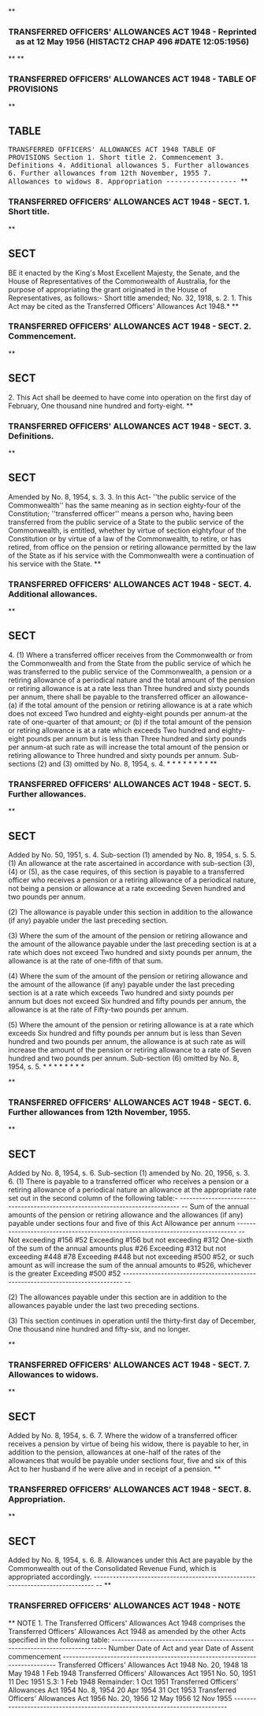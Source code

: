 **<b>

### <center><name>TRANSFERRED OFFICERS' ALLOWANCES ACT 1948 - Reprinted as at 12 May 1956 (HISTACT2 CHAP 496 #DATE 12:05:1956) </name></center>
</b>** 
**<b>

### <name>TRANSFERRED OFFICERS' ALLOWANCES ACT 1948 - TABLE OF PROVISIONS </name>
</b>** 

## TABLE
<tables> <tt><lf>                TRANSFERRED  OFFICERS'  ALLOWANCES  ACT  1948<lf> <lf>                              TABLE  OF  PROVISIONS<lf> Section<lf>   1\.        Short title<lf>   2\.        Commencement<lf>   3\.        Definitions<lf>   4\.        Additional allowances<lf>   5\.        Further allowances<lf>   6\.        Further allowances from 12th November, 1955<lf>   7\.        Allowances to widows<lf>   8\.        Appropriation<lf> <lf>                                -----------------<lf> </lf></lf></lf></lf></lf></lf></lf></lf></lf></lf></lf></lf></lf></lf></lf></tt></tables>
**<b>

### <name>TRANSFERRED OFFICERS' ALLOWANCES ACT 1948 - SECT. 1\. Short title. </name>
</b>** 

## SECT
<sect> <lf> BE it enacted by the King's Most Excellent Majesty, the Senate, and the House of Representatives of the Commonwealth of Australia, for the purpose of appropriating the grant originated in the House of Representatives, as follows:- <lf> Short title amended; No. 32, 1918, s. 2.<lf>   1\.  This Act may be cited as the Transferred Officers' Allowances Act 1948.*<lf> </lf></lf></lf></lf></sect>
**<b>

### <name>TRANSFERRED OFFICERS' ALLOWANCES ACT 1948 - SECT. 2\. Commencement. </name>
</b>** 

## SECT
<sect>   2\. This Act shall be deemed to have come into operation on the first day of February, One thousand nine hundred and forty-eight.<lf> </lf></sect>
**<b>

### <name>TRANSFERRED OFFICERS' ALLOWANCES ACT 1948 - SECT. 3\. Definitions. </name>
</b>** 

## SECT
<sect> Amended by No. 8, 1954, s. 3.<lf>   3\. In this Act-<lf> <lf>   ''the public service of the Commonwealth'' has the same meaning as in section eighty-four of the Constitution;<lf> <lf>   ''transferred officer'' means a person who, having been transferred from the public service of a State to the public service of the Commonwealth, is entitled, whether by virtue of section eightyfour of the Constitution or by virtue of a law of the Commonwealth, to retire, or has retired, from office on the pension or retiring allowance permitted by the law of the State as if his service with the Commonwealth were a continuation of his service with the State. <lf> </lf></lf></lf></lf></lf></lf></sect>
**<b>

### <name>TRANSFERRED OFFICERS' ALLOWANCES ACT 1948 - SECT. 4\. Additional allowances. </name>
</b>** 

## SECT
<sect>   4\. (1) Where a transferred officer receives from the Commonwealth or from the Commonwealth and from the State from the public service of which he was transferred to the public service of the Commonwealth, a pension or a retiring allowance of a periodical nature and the total amount of the pension or retiring allowance is at a rate less than Three hundred and sixty pounds per annum, there shall be payable to the transferred officer an allowance-<lf> <lf>   (a)  if the total amount of the pension or retiring allowance is at a rate which does not exceed Two hundred and eighty-eight pounds per annum-at the rate of one-quarter of that amount; or<lf> <lf>   (b)  if the total amount of the pension or retiring allowance is at a rate which exceeds Two hundred and eighty-eight pounds per annum but is less than Three hundred and sixty pounds per annum-at such rate as will increase the total amount of the pension or retiring allowance to Three hundred and sixty pounds per annum.<lf> Sub-sections (2) and (3) omitted by No. 8, 1954, s. 4.<lf>                          *   *   *   *   *   *   *   *<lf> </lf></lf></lf></lf></lf></lf></lf></sect>
**<b>

### <name>TRANSFERRED OFFICERS' ALLOWANCES ACT 1948 - SECT. 5\. Further allowances. </name>
</b>** 

## SECT
<sect> Added by No. 50, 1951, s. 4\. Sub-section (1) amended by No. 8, 1954, s. 5.<lf>   5\. (1) An allowance at the rate ascertained in accordance with sub-section (3), (4) or (5), as the case requires, of this section is payable to a transferred officer who receives a pension or a retiring allowance of a periodical nature, not being a pension or allowance at a rate exceeding Seven hundred and two pounds per annum.<lf> 

  (2) The allowance is payable under this section in addition to the allowance (if any) payable under the last preceding section.<lf> <p>  (3) Where the sum of the amount of the pension or retiring allowance and the amount of the allowance payable under the last preceding section is at a rate which does not exceed Two hundred and sixty pounds per annum, the allowance is at the rate of one-fifth of that sum.<lf> <p>  (4) Where the sum of the amount of the pension or retiring allowance and the amount of the allowance (if any) payable under the last preceding section is at a rate which exceeds Two hundred and sixty pounds per annum but does not exceed Six hundred and fifty pounds per annum, the allowance is at the rate of Fifty-two pounds per annum.<lf> <p>  (5) Where the amount of the pension or retiring allowance is at a rate which exceeds Six hundred and fifty pounds per annum but is less than Seven hundred and two pounds per annum, the allowance is at such rate as will increase the amount of the pension or retiring allowance to a rate of Seven hundred and two pounds per annum.<lf> Sub-section (6) omitted by No. 8, 1954, s. 5.<lf>                          *   *   *   *   *   *   *   *<lf> </lf></lf></lf></p></lf></p></lf></p></lf>
</lf></lf></sect>
**<b>

### <name>TRANSFERRED OFFICERS' ALLOWANCES ACT 1948 - SECT. 6\. Further allowances from 12th November, 1955\. </name>
</b>** 

## SECT
<sect> Added by No. 8, 1954, s. 6\. Sub-section (1) amended by No. 20, 1956, s. 3.<lf>   6\. (1) There is payable to a transferred officer who receives a pension or a retiring allowance of a periodical nature an allowance at the appropriate rate set out in the second column of the following table:- ------------------------------------------------------------------------------ -- <lf> Sum of the annual amounts of the pension or retiring allowance and the allowances (if any) payable under sections four and five of this Act Allowance per annum ------------------------------------------------------------------------------ -- <lf> Not exceeding #156                          #52 Exceeding #156 but not exceeding #312       One-sixth of the sum of the annual<lf>                                             amounts plus #26 Exceeding #312 but not exceeding #448       #78 Exceeding #448 but not exceeding #500 #52, or such amount as will increase<lf>                                             the sum of the annual amounts to<lf>                                             #526, whichever is the greater Exceeding #500                              #52 ------------------------------------------------------------------------------ -- <lf> 

  (2) The allowances payable under this section are in addition to the allowances payable under the last two preceding sections.<lf> <p>  (3) This section continues in operation until the thirty-first day of December, One thousand nine hundred and fifty-six, and no longer.<lf> </lf></p></lf>
</lf></lf></lf></lf></lf></lf></lf></sect>
**<b>

### <name>TRANSFERRED OFFICERS' ALLOWANCES ACT 1948 - SECT. 7\. Allowances to widows. </name>
</b>** 

## SECT
<sect> Added by No. 8, 1954, s. 6.<lf>   7\. Where the widow of a transferred officer receives a pension by virtue of being his widow, there is payable to her, in addition to the pension, allowances at one-half of the rates of the allowances that would be payable under sections four, five and six of this Act to her husband if he were alive and in receipt of a pension.<lf> </lf></lf></sect>
**<b>

### <name>TRANSFERRED OFFICERS' ALLOWANCES ACT 1948 - SECT. 8\. Appropriation. </name>
</b>** 

## SECT
<sect> Added by No. 8, 1954, s. 6.<lf>   8\. Allowances under this Act are payable by the Commonwealth out of the Consolidated Revenue Fund, which is appropriated accordingly.<lf> ------------------------------------------------------------------------------ -- <lf> </lf></lf></lf></sect>
**<b>

### <name>TRANSFERRED OFFICERS' ALLOWANCES ACT 1948 - NOTE </name>
</b>** <lf>                                       NOTE<lf> 1\.  The Transferred Officers' Allowances Act 1948 comprises the Transferred Officers' Allowances Act 1948 as amended by the other Acts specified in the following table:<lf> ---------------------------------------------------------------------------- <lf> <lf>                                 Number                       Date of<lf>     Act                         and year        Date of<lf>                                                 Assent       commencement<lf> ---------------------------------------------------------------------------- <lf> <lf>     Transferred Officers'<lf>     Allowances Act 1948         No. 20, 1948    18 May 1948  1 Feb 1948<lf>     Transferred Officers'<lf>     Allowances Act 1951         No. 50, 1951    11 Dec 1951  S.3: 1 Feb 1948<lf>                                                              Remainder: 1 Oct<lf>                                                              1951<lf>     Transferred Officers'<lf>     Allowances Act 1954         No. 8, 1954     20 Apr 1954  31 Oct 1953<lf>     Transferred Officers'<lf>     Allowances Act 1956         No. 20, 1956    12 May 1956  12 Nov 1955<lf> ---------------------------------------------------------------------------- <lf> </lf></lf></lf></lf></lf></lf></lf></lf></lf></lf></lf></lf></lf></lf></lf></lf></lf></lf></lf></lf></lf>
